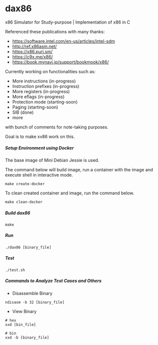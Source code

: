 # dax86

x86 Simulator for Study-purpose | Implementation of x86 in C

Referenced these publications with many thanks:

- https://software.intel.com/en-us/articles/intel-sdm
- http://ref.x86asm.net/
- https://x86.puri.sm/
- https://c9x.me/x86/
- https://book.mynavi.jp/support/bookmook/x86/

Currently working on functionalities such as:

- More instructions (in-progress)
- Instruction prefixes (in-progress)
- More registers (in-progress)
- More eflags (in-progress)
- Protection mode (starting-soon)
- Paging (starting-soon)
- SIB (done)
- more

with bunch of comments for note-taking purposes.

Goal is to make xv86 work on this.

##### Setup Environment using Docker

The base image of Mini Debian Jessie is used.

The command below will build image, run a container with the image and execute shell in interactive mode.

```
make create-docker
```

To clean created container and image, run the command below.

```
make clean-docker
```

##### Build dax86

```
make
```

##### Run

```
./dax86 [binary_file]
```

##### Test

```
./test.sh
```

##### Commands to Analyze Test Cases and Others

- Disassemble Binary

```
ndisasm -b 32 [binary_file]
```

- View Binary

```
# hex
xxd [bin_file]

# bin
xxd -b [binary_file]
```